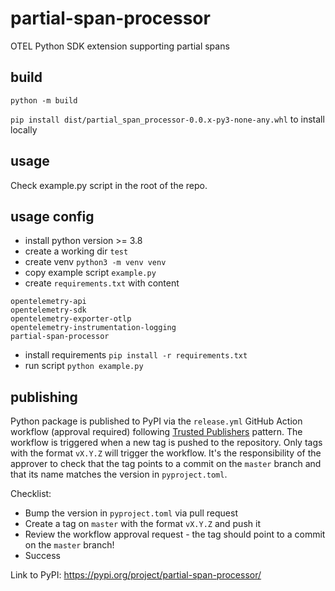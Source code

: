 # partial-span-processor
OTEL Python SDK extension supporting partial spans

## build
`python -m build`

`pip install dist/partial_span_processor-0.0.x-py3-none-any.whl` to install locally

## usage
Check example.py script in the root of the repo.

## usage config
* install python version >= 3.8
* create a working dir `test`
* create venv `python3 -m venv venv`
* copy example script `example.py`
* create `requirements.txt` with content
```
opentelemetry-api
opentelemetry-sdk
opentelemetry-exporter-otlp
opentelemetry-instrumentation-logging
partial-span-processor
```
* install requirements `pip install -r requirements.txt`
* run script `python example.py`

## publishing
Python package is published to PyPI via the `release.yml` GitHub Action workflow (approval required) following [Trusted Publishers](https://docs.pypi.org/trusted-publishers/) pattern. 
The workflow is triggered when a new tag is pushed to the repository. Only tags with the format `vX.Y.Z` will trigger the workflow. It's the responsibility of the approver to check that the tag points to a commit on the `master` branch and that its name matches the version in `pyproject.toml`.

Checklist:
- Bump the version in `pyproject.toml` via pull request
- Create a tag on `master` with the format `vX.Y.Z` and push it
- Review the workflow approval request - the tag should point to a commit on the `master` branch!
- Success

Link to PyPI: https://pypi.org/project/partial-span-processor/